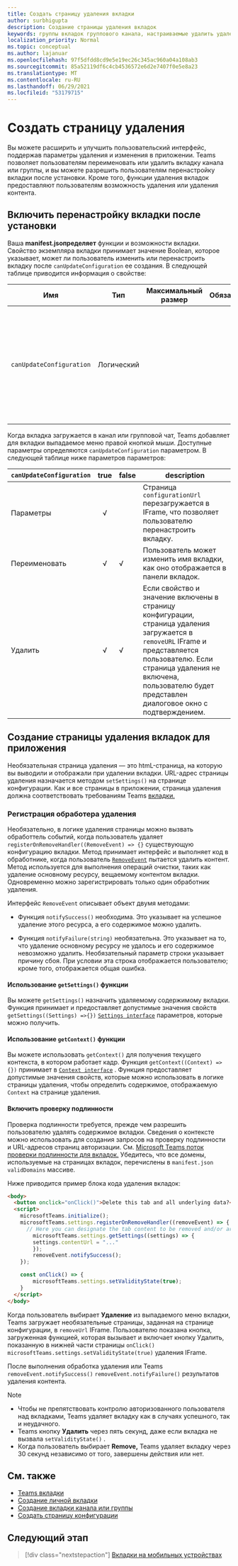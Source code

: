 ```yaml
---
title: Создать страницу удаления вкладки
author: surbhigupta
description: Создание страницы удаления вкладок
keywords: группы вкладок группового канала, настраиваемые удалить удаление
localization_priority: Normal
ms.topic: conceptual
ms.author: lajanuar
ms.openlocfilehash: 97f5dfdd8cd9e5e19ec26c345ac960a04a108ab3
ms.sourcegitcommit: 85a52119df6c4cb4536572e6d2e7407f0e5e8a23
ms.translationtype: MT
ms.contentlocale: ru-RU
ms.lasthandoff: 06/29/2021
ms.locfileid: "53179715"
---
```

# <a name="create-a-removal-page"></a>Создать страницу удаления

Вы можете расширить и улучшить пользовательский интерфейс, поддержав параметры удаления и изменения в приложении. Teams позволяет пользователям переименовать или удалить вкладку канала или группы, и вы можете разрешить пользователям перенастройку вкладки после установки. Кроме того, функции удаления вкладок предоставляют пользователям возможность удаления или удаления контента.

## <a name="enable-your-tab-to-be-reconfigured-after-installation"></a>Включить перенастройку вкладки после установки

Ваша **manifest.jsопределяет** функции и возможности вкладки. Свойство экземпляра вкладки принимает значение Boolean, которое указывает, может ли пользователь изменить или перенастроить вкладку после `canUpdateConfiguration` ее создания. В следующей таблице приводится информация о свойстве:

|Имя| Тип| Максимальный размер | Обязательный | Описание|
|---|---|---|---|---|
|`canUpdateConfiguration`|Логический|||Значение, указывающее, может ли экземпляр конфигурации вкладки обновляться пользователем после создания. Значение по умолчанию: `true`. |

Когда вкладка загружается в канал или групповой чат, Teams добавляет для вкладки выпадаемое меню правой кнопкой мыши. Доступные параметры определяются `canUpdateConfiguration` параметром. В следующей таблице ниже параметров параметров:

| `canUpdateConfiguration`| true   | false | description |
| ----------------------- | :----: | ----- | ----------- |
|     Параметры            |   √    |       |Страница `configurationUrl` перезагружается в IFrame, что позволяет пользователю перенастроить вкладку. |
|     Переименовать              |   √    |   √   | Пользователь может изменить имя вкладки, как оно отображается в панели вкладок.          |
|     Удалить              |   √    |   √   |  Если свойство и значение включены в страницу конфигурации, страница удаления загружается в `removeURL` IFrame и представляется пользователю.   Если страница удаления не включена, пользователю будет представлен диалоговое окно с подтверждением.          |

## <a name="create-a-tab-removal-page-for-your-application"></a>Создание страницы удаления вкладок для приложения

Необязательная страница удаления — это htmL-страница, на которую вы выводили и отображали при удалении вкладки. URL-адрес страницы удаления назначается методом `setSettings()` на странице конфигурации. Как и все страницы в приложении, страница удаления должна соответствовать требованиям Teams [вкладки.](../../../tabs/how-to/tab-requirements.md)

### <a name="register-a-remove-handler"></a>Регистрация обработера удаления

Необязательно, в логике удаления страницы можно вызвать обработтель событий, когда пользователь удаляет `registerOnRemoveHandler((RemoveEvent) => {}` существующую конфигурацию вкладки. Метод принимает интерфейс и выполняет код в обработнике, когда пользователь [`RemoveEvent`](/javascript/api/@microsoft/teams-js/microsoftteams.settings.removeevent?view=msteams-client-js-latest&preserve-view=true) пытается удалить контент. Метод используется для выполнения операций очистки, таких как удаление основному ресурсу, вещаемому контентом вкладки. Одновременно можно зарегистрировать только один обработник удаления.

Интерфейс `RemoveEvent` описывает объект двумя методами:

* Функция `notifySuccess()` необходима. Это указывает на успешное удаление этого ресурса, а его содержимое можно удалить.

* Функция `notifyFailure(string)` необязательна. Это указывает на то, что удаление основному ресурсу не удалось и его содержимое невозможно удалить. Необязательный параметр строки указывает причину сбоя. При условии эта строка отображается пользователю; кроме того, отображается общая ошибка.

#### <a name="use-the-getsettings-function"></a>Использование `getSettings()` функции

Вы можете `getSettings()` назначить удаляемому содержимому вкладки. Функция принимает и предоставляет допустимые значения свойств `getSettings((Settings) =>{})` [`Settings interface`](/javascript/api/@microsoft/teams-js/microsoftteams.settings.settings?view=msteams-client-js-latest&preserve-view=true) параметров, которые можно получить.

#### <a name="use-the-getcontext-function"></a>Использование `getContext()` функции

Вы можете использовать `getContext()` для получения текущего контекста, в котором работает кадр. Функция `getContext((Context) =>{})` принимает в [`Context interface`](/javascript/api/@microsoft/teams-js/microsoftteams.context?view=msteams-client-js-latest&preserve-view=true) . Функция предоставляет допустимые значения свойств, которые можно использовать в логике страницы удаления, чтобы определить содержимое, отображаемую `Context` на странице удаления.

#### <a name="include-authentication"></a>Включить проверку подлинности

Проверка подлинности требуется, прежде чем разрешить пользователю удалять содержимое вкладки. Сведения о контексте можно использовать для создания запросов на проверку подлинности и URL-адресов страниц авторизации. См. [Microsoft Teams поток проверки подлинности для вкладок.](~/tabs/how-to/authentication/auth-flow-tab.md) Убедитесь, что все домены, используемые на страницах вкладок, перечислены в `manifest.json` `validDomains` массиве.

Ниже приводится пример блока кода удаления вкладок:

```html
<body>
  <button onclick="onClick()">Delete this tab and all underlying data?</button>
  <script>
    microsoftTeams.initialize();
    microsoftTeams.settings.registerOnRemoveHandler((removeEvent) => {
      // Here you can designate the tab content to be removed and/or archived.
        microsoftTeams.settings.getSettings((settings) => {
        settings.contentUrl = "..."
        });
        removeEvent.notifySuccess();
    });

    const onClick() => {
        microsoftTeams.settings.setValidityState(true);
    }
  </script>
</body>

```

Когда пользователь выбирает **Удаление** из выпадаемого меню вкладки, Teams загружает необязательные страницы, заданная на странице конфигурации, в `removeUrl` IFrame.  Пользователю показана кнопка, загруженная функцией, которая вызывает и включает кнопку Удалить, показанную в нижней части страницы `onClick()` `microsoftTeams.settings.setValidityState(true)` удаления IFrame. 

После выполнения обработка удаления или Teams `removeEvent.notifySuccess()` `removeEvent.notifyFailure()` результатов удаления контента.

>[!NOTE]
> * Чтобы не препятствовать контролю авторизованного пользователя над вкладками, Teams удаляет вкладку как в случаях успешного, так и неудачного.
> * Teams кнопку **Удалить** через пять секунд, даже если вкладка не вызвала `setValidityState()` .
> * Когда пользователь выбирает **Remove,** Teams удаляет вкладку через 30 секунд независимо от того, завершены действия или нет.

## <a name="see-also"></a>См. также

* [Teams вкладки](~/tabs/what-are-tabs.md)
* [Создание личной вкладки](~/tabs/how-to/create-personal-tab.md)
* [Создание вкладки канала или группы](~/tabs/how-to/create-channel-group-tab.md)
* [Создать страницу конфигурации](~/tabs/how-to/create-tab-pages/configuration-page.md)

## <a name="next-step"></a>Следующий этап

> [!div class="nextstepaction"]
> [Вкладки на мобильных устройствах](~/tabs/design/tabs-mobile.md)